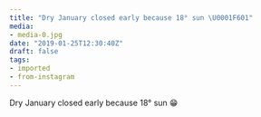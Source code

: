 ```yaml
---
title: "Dry January closed early because 18° sun \U0001F601"
media:
- media-0.jpg
date: "2019-01-25T12:30:40Z"
draft: false
tags:
- imported
- from-instagram
---
```

Dry January closed early because 18° sun 😁
